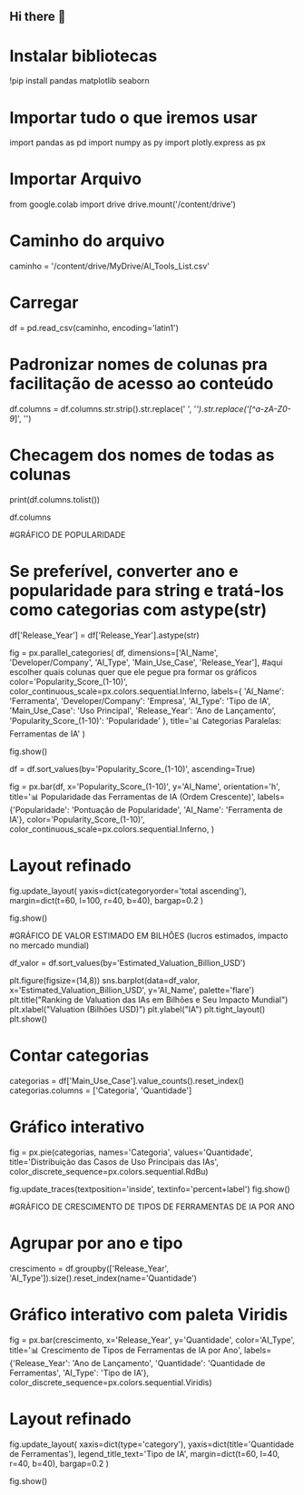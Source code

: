 ## Hi there 👋

# Instalar bibliotecas
!pip install pandas matplotlib seaborn

# Importar tudo o que iremos usar

import pandas as pd
import numpy as py
import plotly.express as px

# Importar Arquivo
from google.colab import drive
drive.mount('/content/drive')

# Caminho do arquivo
caminho = '/content/drive/MyDrive/AI_Tools_List.csv'

# Carregar
df = pd.read_csv(caminho, encoding='latin1')

# Padronizar nomes de colunas pra facilitação de acesso ao conteúdo
df.columns = df.columns.str.strip().str.replace(' ', '_').str.replace('[^a-zA-Z0-9_]', '')

# Checagem dos nomes de todas as colunas
print(df.columns.tolist())

df.columns

#GRÁFICO DE POPULARIDADE
# Se preferível, converter ano e popularidade para string e tratá-los como categorias com astype(str)
df['Release_Year'] = df['Release_Year'].astype(str)

fig = px.parallel_categories(
    df,
    dimensions=['AI_Name', 'Developer/Company', 'AI_Type', 'Main_Use_Case', 'Release_Year'], #aqui escolher quais colunas quer que ele pegue pra formar os gráficos
    color='Popularity_Score_(1-10)',
    color_continuous_scale=px.colors.sequential.Inferno,
    labels={
        'AI_Name': 'Ferramenta',
        'Developer/Company': 'Empresa',
        'AI_Type': 'Tipo de IA',
        'Main_Use_Case': 'Uso Principal',
        'Release_Year': 'Ano de Lançamento',
        'Popularity_Score_(1-10)': 'Popularidade'
    },
    title='📊 Categorias Paralelas: Ferramentas de IA'
)

fig.show()



df = df.sort_values(by='Popularity_Score_(1-10)', ascending=True)

fig = px.bar(df,
             x='Popularity_Score_(1-10)',
             y='AI_Name',
             orientation='h',
             title='📊 Popularidade das Ferramentas de IA (Ordem Crescente)',
             labels={'Popularidade': 'Pontuação de Popularidade', 'AI_Name': 'Ferramenta de IA'},
             color='Popularity_Score_(1-10)',
                 color_continuous_scale=px.colors.sequential.Inferno,
)

# Layout refinado
fig.update_layout(
    yaxis=dict(categoryorder='total ascending'),
    margin=dict(t=60, l=100, r=40, b=40),
    bargap=0.2
)

fig.show()


#GRÁFICO DE VALOR ESTIMADO EM BILHÕES (lucros estimados, impacto no mercado mundial)

df_valor = df.sort_values(by='Estimated_Valuation_Billion_USD')

plt.figure(figsize=(14,8))
sns.barplot(data=df_valor, x='Estimated_Valuation_Billion_USD', y='AI_Name', palette='flare')
plt.title("Ranking de Valuation das IAs em Bilhões e Seu Impacto Mundial")
plt.xlabel("Valuation (Bilhões USD)")
plt.ylabel("IA")
plt.tight_layout()
plt.show()


# Contar categorias
categorias = df['Main_Use_Case'].value_counts().reset_index()
categorias.columns = ['Categoria', 'Quantidade']

# Gráfico interativo
fig = px.pie(categorias, names='Categoria', values='Quantidade',
             title='Distribuição das Casos de Uso Principais das IAs',
             color_discrete_sequence=px.colors.sequential.RdBu)

fig.update_traces(textposition='inside', textinfo='percent+label')
fig.show()



#GRÁFICO DE CRESCIMENTO DE TIPOS DE FERRAMENTAS DE IA POR ANO
# Agrupar por ano e tipo
crescimento = df.groupby(['Release_Year', 'AI_Type']).size().reset_index(name='Quantidade')

# Gráfico interativo com paleta Viridis
fig = px.bar(crescimento,
             x='Release_Year',
             y='Quantidade',
             color='AI_Type',
             title='📊 Crescimento de Tipos de Ferramentas de IA por Ano',
             labels={'Release_Year': 'Ano de Lançamento', 'Quantidade': 'Quantidade de Ferramentas', 'AI_Type': 'Tipo de IA'},
             color_discrete_sequence=px.colors.sequential.Viridis)

# Layout refinado
fig.update_layout(
    xaxis=dict(type='category'),
    yaxis=dict(title='Quantidade de Ferramentas'),
    legend_title_text='Tipo de IA',
    margin=dict(t=60, l=40, r=40, b=40),
    bargap=0.2
)

fig.show()
